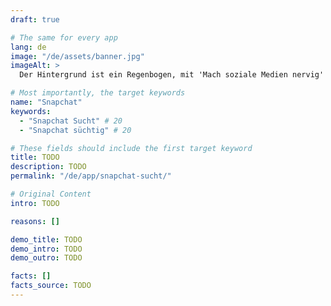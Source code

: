 ```yaml
---
draft: true

# The same for every app
lang: de
image: "/de/assets/banner.jpg"
imageAlt: >
  Der Hintergrund ist ein Regenbogen, mit 'Mach soziale Medien nervig' in der Mitte in der Schriftart Comic Sans und einer schlecht gezeichneten Katze in der oberen rechten Ecke. Es nimmt Bezug auf das Internet-Meme 'graphic design is my passion'.

# Most importantly, the target keywords
name: "Snapchat"
keywords:
  - "Snapchat Sucht" # 20
  - "Snapchat süchtig" # 20

# These fields should include the first target keyword
title: TODO
description: TODO
permalink: "/de/app/snapchat-sucht/"

# Original Content
intro: TODO

reasons: []

demo_title: TODO
demo_intro: TODO
demo_outro: TODO

facts: []
facts_source: TODO
---
```

